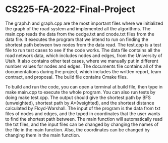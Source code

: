# CS225-FA-2022-Final-Project
The graph.h and graph.cpp are the most important files where we initialized the graph of the road system and implemented all the algorithms. 
The main.cpp reads the data from the cedge.txt and cnode.txt files from the data file. It executes the program that we intend to run on finding the shortest path between two nodes from the data read.
The test.cpp is a test file to run test cases to see if the code works.
The data file contains all the road network data, which includes nodes and edges, from the University of Utah. It also contains other test cases, where we manually put in different number values for nodes and edges.
The documents file contains all of the documentations during the project, which includes the written report, team contract, and proposal.
The build file contains Cmake files.

To build and run the code, you can open a terminal at build file, then type in make main.cpp to execute the whole program. You can also run tests by doing make test.cpp. The output should give the shortest path by BFS (unweighted), shortest path by A*(weighted), and the shortest distance calculated by Floyd-Warshall. The input of the program is the data from txt files of nodes and edges, and the typed in coordinates that the user wants to find the shortest path between. The main function will automatically read the txt files, and the input files can be changed by changing the names of the file in the main function. Also, the coordinates can be changed by changing them in the main function.
